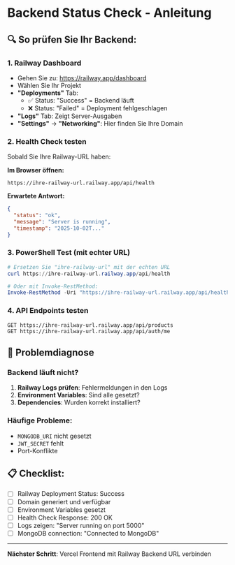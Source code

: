 # Backend Status Check - Anleitung

## 🔍 So prüfen Sie Ihr Backend:

### 1. Railway Dashboard
- Gehen Sie zu: https://railway.app/dashboard
- Wählen Sie Ihr Projekt
- **"Deployments"** Tab:
  - ✅ Status: "Success" = Backend läuft
  - ❌ Status: "Failed" = Deployment fehlgeschlagen
- **"Logs"** Tab: Zeigt Server-Ausgaben
- **"Settings"** → **"Networking"**: Hier finden Sie Ihre Domain

### 2. Health Check testen
Sobald Sie Ihre Railway-URL haben:

**Im Browser öffnen:**
```
https://ihre-railway-url.railway.app/api/health
```

**Erwartete Antwort:**
```json
{
  "status": "ok",
  "message": "Server is running",
  "timestamp": "2025-10-02T..."
}
```

### 3. PowerShell Test (mit echter URL)
```powershell
# Ersetzen Sie "ihre-railway-url" mit der echten URL
curl https://ihre-railway-url.railway.app/api/health

# Oder mit Invoke-RestMethod:
Invoke-RestMethod -Uri "https://ihre-railway-url.railway.app/api/health"
```

### 4. API Endpoints testen
```
GET https://ihre-railway-url.railway.app/api/products
GET https://ihre-railway-url.railway.app/api/auth/me
```

## 🚨 Problemdiagnose

### Backend läuft nicht?
1. **Railway Logs prüfen**: Fehlermeldungen in den Logs
2. **Environment Variables**: Sind alle gesetzt?
3. **Dependencies**: Wurden korrekt installiert?

### Häufige Probleme:
- `MONGODB_URI` nicht gesetzt
- `JWT_SECRET` fehlt
- Port-Konflikte

## 📋 Checklist:
- [ ] Railway Deployment Status: Success
- [ ] Domain generiert und verfügbar
- [ ] Environment Variables gesetzt
- [ ] Health Check Response: 200 OK
- [ ] Logs zeigen: "Server running on port 5000"
- [ ] MongoDB connection: "Connected to MongoDB"

---
**Nächster Schritt**: Vercel Frontend mit Railway Backend URL verbinden
